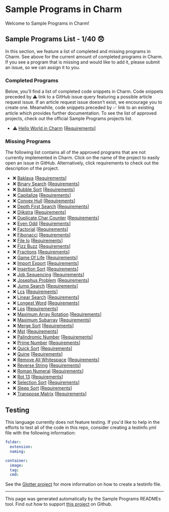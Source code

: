 # Sample Programs in Charm

Welcome to Sample Programs in Charm!

## Sample Programs List - 1/40 :disappointed:

In this section, we feature a list of completed and missing programs in Charm. See above for the current amount of completed programs in Charm. If you see a program that is missing and would like to add it, please submit an issue, so we can assign it to you.

### Completed Programs

Below, you'll find a list of completed code snippets in Charm. Code snippets preceded by :warning: link to a GitHub issue query featuring a possible article request issue. If an article request issue doesn't exist, we encourage you to create one. Meanwhile, code snippets preceded by :white_check_mark: link to an existing article which provides further documentation. To see the list of approved projects, check out the official Sample Programs projects list.

- :warning: [Hello World in Charm](https://github.com//TheRenegadeCoder/sample-programs-website/issues?utf8=%E2%9C%93&q=is%3Aissue+is%3Aopen+hello+world+charm) [[Requirements](https://sample-programs.therenegadecoder.com/projects/hello-world)]

### Missing Programs

The following list contains all of the approved programs that are not currently implemented in Charm. Click on the name of the project to easily open an issue in GitHub. Alternatively, click requirements to check out the description of the project.

- :x: [Baklava](https://github.com/TheRenegadeCoder/sample-programs/issues/new?assignees=&labels=enhancement&template=code-snippet-request.md&title=Add+Baklava+in+Charm) [[Requirements](https://sample-programs.therenegadecoder.com/projects/baklava)]
- :x: [Binary Search](https://github.com/TheRenegadeCoder/sample-programs/issues/new?assignees=&labels=enhancement&template=code-snippet-request.md&title=Add+Binary+Search+in+Charm) [[Requirements](https://sample-programs.therenegadecoder.com/projects/binary-search)]
- :x: [Bubble Sort](https://github.com/TheRenegadeCoder/sample-programs/issues/new?assignees=&labels=enhancement&template=code-snippet-request.md&title=Add+Bubble+Sort+in+Charm) [[Requirements](https://sample-programs.therenegadecoder.com/projects/bubble-sort)]
- :x: [Capitalize](https://github.com/TheRenegadeCoder/sample-programs/issues/new?assignees=&labels=enhancement&template=code-snippet-request.md&title=Add+Capitalize+in+Charm) [[Requirements](https://sample-programs.therenegadecoder.com/projects/capitalize)]
- :x: [Convex Hull](https://github.com/TheRenegadeCoder/sample-programs/issues/new?assignees=&labels=enhancement&template=code-snippet-request.md&title=Add+Convex+Hull+in+Charm) [[Requirements](https://sample-programs.therenegadecoder.com/projects/convex-hull)]
- :x: [Depth First Search](https://github.com/TheRenegadeCoder/sample-programs/issues/new?assignees=&labels=enhancement&template=code-snippet-request.md&title=Add+Depth+First+Search+in+Charm) [[Requirements](https://sample-programs.therenegadecoder.com/projects/depth-first-search)]
- :x: [Dijkstra](https://github.com/TheRenegadeCoder/sample-programs/issues/new?assignees=&labels=enhancement&template=code-snippet-request.md&title=Add+Dijkstra+in+Charm) [[Requirements](https://sample-programs.therenegadecoder.com/projects/dijkstra)]
- :x: [Duplicate Char Counter](https://github.com/TheRenegadeCoder/sample-programs/issues/new?assignees=&labels=enhancement&template=code-snippet-request.md&title=Add+Duplicate+Char+Counter+in+Charm) [[Requirements](https://sample-programs.therenegadecoder.com/projects/duplicate-char-counter)]
- :x: [Even Odd](https://github.com/TheRenegadeCoder/sample-programs/issues/new?assignees=&labels=enhancement&template=code-snippet-request.md&title=Add+Even+Odd+in+Charm) [[Requirements](https://sample-programs.therenegadecoder.com/projects/even-odd)]
- :x: [Factorial](https://github.com/TheRenegadeCoder/sample-programs/issues/new?assignees=&labels=enhancement&template=code-snippet-request.md&title=Add+Factorial+in+Charm) [[Requirements](https://sample-programs.therenegadecoder.com/projects/factorial)]
- :x: [Fibonacci](https://github.com/TheRenegadeCoder/sample-programs/issues/new?assignees=&labels=enhancement&template=code-snippet-request.md&title=Add+Fibonacci+in+Charm) [[Requirements](https://sample-programs.therenegadecoder.com/projects/fibonacci)]
- :x: [File Io](https://github.com/TheRenegadeCoder/sample-programs/issues/new?assignees=&labels=enhancement&template=code-snippet-request.md&title=Add+File+Io+in+Charm) [[Requirements](https://sample-programs.therenegadecoder.com/projects/file-io)]
- :x: [Fizz Buzz](https://github.com/TheRenegadeCoder/sample-programs/issues/new?assignees=&labels=enhancement&template=code-snippet-request.md&title=Add+Fizz+Buzz+in+Charm) [[Requirements](https://sample-programs.therenegadecoder.com/projects/fizz-buzz)]
- :x: [Fractions](https://github.com/TheRenegadeCoder/sample-programs/issues/new?assignees=&labels=enhancement&template=code-snippet-request.md&title=Add+Fractions+in+Charm) [[Requirements](https://sample-programs.therenegadecoder.com/projects/fractions)]
- :x: [Game Of Life](https://github.com/TheRenegadeCoder/sample-programs/issues/new?assignees=&labels=enhancement&template=code-snippet-request.md&title=Add+Game+Of+Life+in+Charm) [[Requirements](https://sample-programs.therenegadecoder.com/projects/game-of-life)]
- :x: [Import Export](https://github.com/TheRenegadeCoder/sample-programs/issues/new?assignees=&labels=enhancement&template=code-snippet-request.md&title=Add+Import+Export+in+Charm) [[Requirements](https://sample-programs.therenegadecoder.com/projects/import-export)]
- :x: [Insertion Sort](https://github.com/TheRenegadeCoder/sample-programs/issues/new?assignees=&labels=enhancement&template=code-snippet-request.md&title=Add+Insertion+Sort+in+Charm) [[Requirements](https://sample-programs.therenegadecoder.com/projects/insertion-sort)]
- :x: [Job Sequencing](https://github.com/TheRenegadeCoder/sample-programs/issues/new?assignees=&labels=enhancement&template=code-snippet-request.md&title=Add+Job+Sequencing+in+Charm) [[Requirements](https://sample-programs.therenegadecoder.com/projects/job-sequencing)]
- :x: [Josephus Problem](https://github.com/TheRenegadeCoder/sample-programs/issues/new?assignees=&labels=enhancement&template=code-snippet-request.md&title=Add+Josephus+Problem+in+Charm) [[Requirements](https://sample-programs.therenegadecoder.com/projects/josephus-problem)]
- :x: [Jump Search](https://github.com/TheRenegadeCoder/sample-programs/issues/new?assignees=&labels=enhancement&template=code-snippet-request.md&title=Add+Jump+Search+in+Charm) [[Requirements](https://sample-programs.therenegadecoder.com/projects/jump-search)]
- :x: [Lcs](https://github.com/TheRenegadeCoder/sample-programs/issues/new?assignees=&labels=enhancement&template=code-snippet-request.md&title=Add+Lcs+in+Charm) [[Requirements](https://sample-programs.therenegadecoder.com/projects/lcs)]
- :x: [Linear Search](https://github.com/TheRenegadeCoder/sample-programs/issues/new?assignees=&labels=enhancement&template=code-snippet-request.md&title=Add+Linear+Search+in+Charm) [[Requirements](https://sample-programs.therenegadecoder.com/projects/linear-search)]
- :x: [Longest Word](https://github.com/TheRenegadeCoder/sample-programs/issues/new?assignees=&labels=enhancement&template=code-snippet-request.md&title=Add+Longest+Word+in+Charm) [[Requirements](https://sample-programs.therenegadecoder.com/projects/longest-word)]
- :x: [Lps](https://github.com/TheRenegadeCoder/sample-programs/issues/new?assignees=&labels=enhancement&template=code-snippet-request.md&title=Add+Lps+in+Charm) [[Requirements](https://sample-programs.therenegadecoder.com/projects/lps)]
- :x: [Maximum Array Rotation](https://github.com/TheRenegadeCoder/sample-programs/issues/new?assignees=&labels=enhancement&template=code-snippet-request.md&title=Add+Maximum+Array+Rotation+in+Charm) [[Requirements](https://sample-programs.therenegadecoder.com/projects/maximum-array-rotation)]
- :x: [Maximum Subarray](https://github.com/TheRenegadeCoder/sample-programs/issues/new?assignees=&labels=enhancement&template=code-snippet-request.md&title=Add+Maximum+Subarray+in+Charm) [[Requirements](https://sample-programs.therenegadecoder.com/projects/maximum-subarray)]
- :x: [Merge Sort](https://github.com/TheRenegadeCoder/sample-programs/issues/new?assignees=&labels=enhancement&template=code-snippet-request.md&title=Add+Merge+Sort+in+Charm) [[Requirements](https://sample-programs.therenegadecoder.com/projects/merge-sort)]
- :x: [Mst](https://github.com/TheRenegadeCoder/sample-programs/issues/new?assignees=&labels=enhancement&template=code-snippet-request.md&title=Add+Mst+in+Charm) [[Requirements](https://sample-programs.therenegadecoder.com/projects/mst)]
- :x: [Palindromic Number](https://github.com/TheRenegadeCoder/sample-programs/issues/new?assignees=&labels=enhancement&template=code-snippet-request.md&title=Add+Palindromic+Number+in+Charm) [[Requirements](https://sample-programs.therenegadecoder.com/projects/palindromic-number)]
- :x: [Prime Number](https://github.com/TheRenegadeCoder/sample-programs/issues/new?assignees=&labels=enhancement&template=code-snippet-request.md&title=Add+Prime+Number+in+Charm) [[Requirements](https://sample-programs.therenegadecoder.com/projects/prime-number)]
- :x: [Quick Sort](https://github.com/TheRenegadeCoder/sample-programs/issues/new?assignees=&labels=enhancement&template=code-snippet-request.md&title=Add+Quick+Sort+in+Charm) [[Requirements](https://sample-programs.therenegadecoder.com/projects/quick-sort)]
- :x: [Quine](https://github.com/TheRenegadeCoder/sample-programs/issues/new?assignees=&labels=enhancement&template=code-snippet-request.md&title=Add+Quine+in+Charm) [[Requirements](https://sample-programs.therenegadecoder.com/projects/quine)]
- :x: [Remove All Whitespace](https://github.com/TheRenegadeCoder/sample-programs/issues/new?assignees=&labels=enhancement&template=code-snippet-request.md&title=Add+Remove+All+Whitespace+in+Charm) [[Requirements](https://sample-programs.therenegadecoder.com/projects/remove-all-whitespace)]
- :x: [Reverse String](https://github.com/TheRenegadeCoder/sample-programs/issues/new?assignees=&labels=enhancement&template=code-snippet-request.md&title=Add+Reverse+String+in+Charm) [[Requirements](https://sample-programs.therenegadecoder.com/projects/reverse-string)]
- :x: [Roman Numeral](https://github.com/TheRenegadeCoder/sample-programs/issues/new?assignees=&labels=enhancement&template=code-snippet-request.md&title=Add+Roman+Numeral+in+Charm) [[Requirements](https://sample-programs.therenegadecoder.com/projects/roman-numeral)]
- :x: [Rot 13](https://github.com/TheRenegadeCoder/sample-programs/issues/new?assignees=&labels=enhancement&template=code-snippet-request.md&title=Add+Rot+13+in+Charm) [[Requirements](https://sample-programs.therenegadecoder.com/projects/rot-13)]
- :x: [Selection Sort](https://github.com/TheRenegadeCoder/sample-programs/issues/new?assignees=&labels=enhancement&template=code-snippet-request.md&title=Add+Selection+Sort+in+Charm) [[Requirements](https://sample-programs.therenegadecoder.com/projects/selection-sort)]
- :x: [Sleep Sort](https://github.com/TheRenegadeCoder/sample-programs/issues/new?assignees=&labels=enhancement&template=code-snippet-request.md&title=Add+Sleep+Sort+in+Charm) [[Requirements](https://sample-programs.therenegadecoder.com/projects/sleep-sort)]
- :x: [Transpose Matrix](https://github.com/TheRenegadeCoder/sample-programs/issues/new?assignees=&labels=enhancement&template=code-snippet-request.md&title=Add+Transpose+Matrix+in+Charm) [[Requirements](https://sample-programs.therenegadecoder.com/projects/transpose-matrix)]

## Testing

This language currently does not feature testing. If you'd like to help in the efforts to test all of the code in this repo, consider creating a testinfo.yml file with the following information:

```yml
folder:
  extension:
  naming:

container:
  image:
  tag:
  cmd:
```

See the [Glotter project](https://github.com/auroq/glotter) for more information on how to create a testinfo file.

---

This page was generated automatically by the Sample Programs READMEs tool. Find out how to support [this project](https://github.com/TheRenegadeCoder/sample-programs-readmes) on Github.